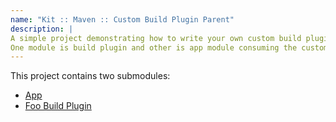 ```yaml
---
name: "Kit :: Maven :: Custom Build Plugin Parent"
description: |
A simple project demonstrating how to write your own custom build plugins using Eclipse JKube.
One module is build plugin and other is app module consuming the custom build plugin.
---
```


This project contains two submodules:
- [App](./app)
- [Foo Build Plugin](./foo-build-plugin)